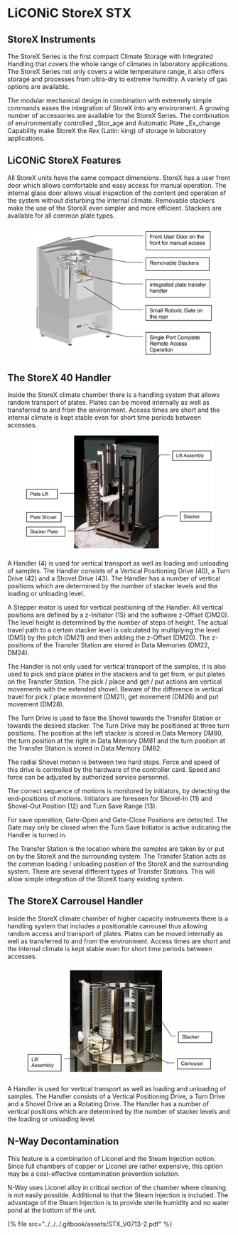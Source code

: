 # LiCONiC StoreX STX

## StoreX Instruments

The StoreX Series is the first compact Climate Storage with Integrated Handling that covers the whole range of climates in laboratory applications. The StoreX Series not only covers a wide temperature range, it also offers storage and processes from ultra-dry to extreme humidity. A variety of gas options are available.&#x20;

The modular mechanical design in combination with extremely simple commands eases the integration of StoreX into any environment. A growing number of accessories are available for the StoreX Series. The combination of environmentally controlled _Stor_age and Automatic Plate _Ex_change Capability make StoreX the _Rex_ (Latin: king) of storage in laboratory applications.&#x20;

## LiCONiC StoreX Features

All StoreX units have the same compact dimensions. StoreX has a user front door which allows comfortable and easy access for manual operation. The internal glass door allows visual inspection of the content and operation of the system without disturbing the internal climate. Removable stackers make the use of the StoreX even simpler and more efficient. Stackers are available for all common plate types.

<figure><img src="../../../.gitbook/assets/image.png" alt=""><figcaption></figcaption></figure>

## The StoreX 40 Handler

Inside the StoreX climate chamber there is a handling system that allows random transport of plates. Plates can be moved internally as well as transferred to and from the environment. Access times are short and the internal climate is kept stable even for short time periods between accesses.

<figure><img src="../../../.gitbook/assets/image (1).png" alt=""><figcaption></figcaption></figure>

A Handler (4) is used for vertical transport as well as loading and unloading of samples. The Handler consists of a Vertical Positioning Drive (40), a Turn Drive (42) and a Shovel Drive (43). The Handler has a number of vertical positions which are determined by the number of stacker levels and the loading or unloading level.&#x20;

A Stepper motor is used for vertical positioning of the Handler. All vertical positions are defined by a z-Initiator (15) and the software z-Offset (DM20). The level height is determined by the number of steps of height. The actual travel path to a certain stacker level is calculated by multiplying the level (DM5) by the pitch (DM21) and then adding the z-Offset (DM20). The z-positions of the Transfer Station are stored in Data Memories (DM22, DM24).&#x20;

The Handler is not only used for vertical transport of the samples, it is also used to pick and place plates in the stackers and to get from, or put plates on the Transfer Station. The pick / place and get / put actions are vertical movements with the extended shovel. Beware of the difference in vertical travel for pick / place movement (DM21), get movement (DM26) and put movement (DM28).&#x20;

The Turn Drive is used to face the Shovel towards the Transfer Station or towards the desired stacker. The Turn Drive may be positioned at three turn positions. The position at the left stacker is stored in Data Memory DM80, the turn position at the right in Data Memory DM81 and the turn position at the Transfer Station is stored in Data Memory DM82.&#x20;

The radial Shovel motion is between two hard stops. Force and speed of this drive is controlled by the hardware of the controller card. Speed and force can be adjusted by authorized service personnel.&#x20;

The correct sequence of motions is monitored by initiators, by detecting the end-positions of motions. Initiators are foreseen for Shovel-In (11) and Shovel-Out Position (12) and Turn Save Range (13).&#x20;

For save operation, Gate-Open and Gate-Close Positions are detected. The Gate may only be closed when the Turn Save Initiator is active indicating the Handler is turned in.&#x20;

The Transfer Station is the location where the samples are taken by or put on by the StoreX and the surrounding system. The Transfer Station acts as the common loading / unloading position of the StoreX and the surrounding system. There are several different types of Transfer Stations. This will allow simple integration of the StoreX toany existing system.&#x20;

## The StoreX Carrousel Handler

Inside the StoreX climate chamber of higher capacity instruments there is a handling system that includes a positionable carrousel thus allowing random access and transport of plates. Plates can be moved internally as well as transferred to and from the environment. Access times are short and the internal climate is kept stable even for short time periods between accesses.

<figure><img src="../../../.gitbook/assets/image (2).png" alt=""><figcaption></figcaption></figure>

A Handler is used for vertical transport as well as loading and unloading of samples. The Handler consists of a Vertical Positioning Drive, a Turn Drive and a Shovel Drive an a Rotating Drive. The Handler has a number of vertical positions which are determined by the number of stacker levels and the loading or unloading level.

## N-Way Decontamination

This feature is a combination of Liconel and the Steam Injection option. Since full chambers of copper or Liconel are rather expensive, this option may be a cost-effective contamination prevention solution.&#x20;

N-Way uses Liconel alloy in critical section of the chamber where cleaning is not easily possible. Additional to that the Steam Injection is included. The advantage of the Steam Injection is to provide sterile humidity and no water pond at the bottom of the unit.&#x20;



{% file src="../../../.gitbook/assets/STX_V0713-2.pdf" %}

